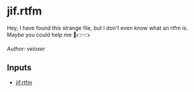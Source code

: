 # jif.rtfm

Hey, I have found this strange file, but I don't even know what an rtfm is. Maybe you could help me 🥺👉👈

*Author: veloxer*

## Inputs
- [jif.rtfm](input/jif.rtfm)

